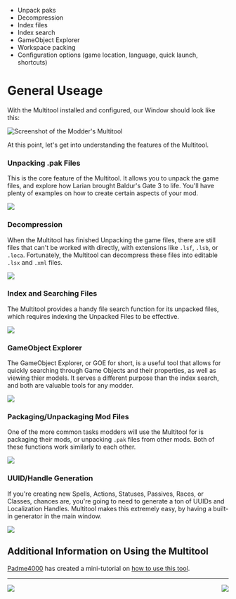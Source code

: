 * Unpack paks
* Decompression
* Index files
* Index search
* GameObject Explorer
* Workspace packing
* Configuration options (game location, language, quick launch, shortcuts)

# General Useage
With the Multitool installed and configured, our Window should look like this:

![Screenshot of the Modder's Multitool](https://i.imgur.com/pMxea6k.png)

At this point, let's get into understanding the features of the Multitool.

### Unpacking .pak Files
This is the core feature of the Multitool. It allows you to unpack the game files, and explore how Larian brought Baldur's Gate 3 to life. You'll have plenty of examples on how to create certain aspects of your mod.

[<img src="https://img.shields.io/badge/Check_Out-Unpacking_the_Game_Files-orange?style=for-the-badge">](https://github.com/ShinyHobo/BG3-Modders-Multitool/wiki/Unpacking-Game-Files)

### Decompression
When the Multitool has finished Unpacking the game files, there are still files that can't be worked with directly, with extensions like `.lsf`, `.lsb`, or `.loca`. Fortunately, the Multitool can decompress these files into editable `.lsx` and `.xml` files.

[<img src="https://img.shields.io/badge/Check_Out-Decompression-orange?style=for-the-badge">](https://github.com/ShinyHobo/BG3-Modders-Multitool/wiki/Decompression)

### Index and Searching Files
The Multitool provides a handy file search function for its unpacked files, which requires indexing the Unpacked Files to be effective.

[<img src="https://img.shields.io/badge/Check_Out-Indexing_and_Searching_Files-orange?style=for-the-badge">](https://github.com/ShinyHobo/BG3-Modders-Multitool/wiki/Indexing-Searching-Files)
### GameObject Explorer
The GameObject Explorer, or GOE for short, is a useful tool that allows for quickly searching through Game Objects and their properties, as well as viewing thier models. It serves a different purpose than the index search, and both are valuable tools for any modder.

[<img src="https://img.shields.io/badge/Check_Out-GameObject_Explorer-orange?style=for-the-badge">](https://github.com/ShinyHobo/BG3-Modders-Multitool/wiki/GameObject-Explorer)

### Packaging/Unpackaging Mod Files
One of the more common tasks modders will use the Multitool for is packaging their mods, or unpacking `.pak` files from other mods. Both of these functions work similarly to each other. 

[<img src="https://img.shields.io/badge/Check_Out-Packaging/Unpacking Mod_Files-orange?style=for-the-badge">](https://github.com/ShinyHobo/BG3-Modders-Multitool/wiki/Packaging-Files)

### UUID/Handle Generation
If you're creating new Spells, Actions, Statuses, Passives, Races, or Classes, chances are, you're going to need to generate a ton of UUIDs and Localization Handles. Multitool makes this extremely easy, by having a built-in generator in the main window.

[<img src="https://img.shields.io/badge/Check_Out-UUID/TranslatedString_Handle_Generator-orange?style=for-the-badge">](https://github.com/ShinyHobo/BG3-Modders-Multitool/wiki/v4-UUID-TranslatedString-Handle-Generator)

## Additional Information on Using the Multitool
[Padme4000](https://github.com/Padme4000) has created a mini-tutorial on [how to use this tool](https://www.youtube.com/watch?v=91jX0vYhDkg).

---

[<img align="left" src="https://img.shields.io/static/v1?label=Previous&message=Configuration&color=blue&style=for-the-badge">](https://github.com/ShinyHobo/BG3-Modders-Multitool/wiki/Configuration) [<img align="right" src="https://img.shields.io/badge/Next-Updating-2ea44f?style=for-the-badge">](https://github.com/ShinyHobo/BG3-Modders-Multitool/wiki/Updating)
